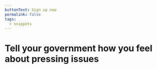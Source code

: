 ```yaml
---
buttonText: Sign up now
permalink: false
tags:
  - snippets
---
```

# Tell your government how you feel about pressing issues